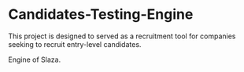 # Candidates-Testing-Engine
This project is designed to served as a recruitment tool for companies seeking to recruit entry-level candidates.

Engine of Slaza.



